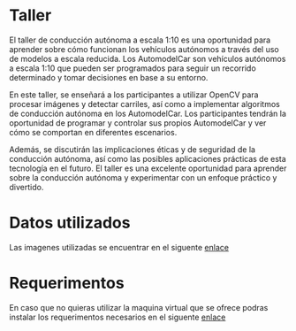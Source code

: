 # Taller
El taller de conducción autónoma a escala 1:10 es una oportunidad para aprender sobre cómo funcionan los vehículos autónomos a través del uso de modelos a escala reducida. Los AutomodelCar son vehículos autónomos a escala 1:10 que pueden ser programados para seguir un recorrido determinado y tomar decisiones en base a su entorno.

En este taller, se enseñará a los participantes a utilizar OpenCV para procesar imágenes y detectar carriles, así como a implementar algoritmos de conducción autónoma en los AutomodelCar. Los participantes tendrán la oportunidad de programar y controlar sus propios AutomodelCar y ver cómo se comportan en diferentes escenarios.

Además, se discutirán las implicaciones éticas y de seguridad de la conducción autónoma, así como las posibles aplicaciones prácticas de esta tecnología en el futuro. El taller es una excelente oportunidad para aprender sobre la conducción autónoma y experimentar con un enfoque práctico y divertido.
# Datos utilizados
Las imagenes utilizadas se encuentrar en el siguente [enlace](https://github.com/jsaldivar1937/EIR-2022-2023-UAZ/tree/main/ImagenesEIR) 

# Requerimentos
En caso que no quieras utilizar la maquina virtual que se ofrece podras instalar los requerimentos necesarios en el siguente [enlace](https://github.com/jsaldivar1937/EIR-2022-2023-UAZ/blob/main/Requerimentos/README.md)

